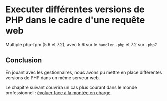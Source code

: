 # Executer différentes versions de PHP dans le cadre d'une requête web

Multiple php-fpm (5.6 et 7.2), avec 5.6 sur le `handler` `.php` et 7.2 sur `.php7`

## Conclusion

En jouant avec les gestionnaires, nous avons pu mettre en place différentes versions de PHP dans un même serveur web.

Le chapitre suivant couvrira un cas plus courant dans le monde professionnel : [évoluer face à la montée en charge](/08-php-scalability).